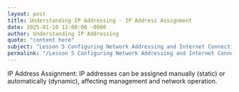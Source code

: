 ```yaml
---
layout: post
title: Understanding IP Addressing - IP Address Assignment
date: 2025-01-10 12:00:00 -0000
author: Understanding IP Addressing
quote: "content here"
subject: "Lesson 5 Configuring Network Addressing and Internet Connections"
permalink: "/Lesson 5 Configuring Network Addressing and Internet Connections/Understanding IP Addressing/Understanding IP Addressing - IP Address Assignment"
---
```


IP Address Assignment: IP addresses can be assigned manually (static) or automatically (dynamic), affecting management and network operation.
